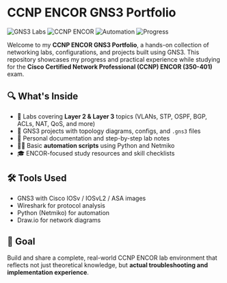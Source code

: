 # CCNP ENCOR GNS3 Portfolio

![GNS3 Labs](https://img.shields.io/badge/GNS3-Labs-blue)
![CCNP ENCOR](https://img.shields.io/badge/CCNP-ENCOR-green)
![Automation](https://img.shields.io/badge/Automated-Netmiko-yellow)
![Progress](https://img.shields.io/badge/Labs_Completed-12%2F20-brightgreen)

Welcome to my **CCNP ENCOR GNS3 Portfolio**, a hands-on collection of networking labs, configurations, and projects built using GNS3. This repository showcases my progress and practical experience while studying for the **Cisco Certified Network Professional (CCNP) ENCOR (350-401)** exam.

## 🔍 What's Inside

- 🔧 Labs covering **Layer 2 & Layer 3** topics (VLANs, STP, OSPF, BGP, ACLs, NAT, QoS, and more)
- 📁 GNS3 projects with topology diagrams, configs, and `.gns3` files
- 🧠 Personal documentation and step-by-step lab notes
- 🧑‍💻 Basic **automation scripts** using Python and Netmiko
- 🎓 ENCOR-focused study resources and skill checklists

## 🛠️ Tools Used

- GNS3 with Cisco IOSv / IOSvL2 / ASA images
- Wireshark for protocol analysis
- Python (Netmiko) for automation
- Draw.io for network diagrams

## 🚀 Goal

Build and share a complete, real-world CCNP ENCOR lab environment that reflects not just theoretical knowledge, but **actual troubleshooting and implementation experience**.

